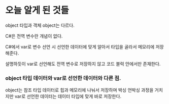 # 오늘 알게 된 것들

object 타입과 객체 object는 다르다.

C#은 전역 변수란 개념이 없다.

C#에서 var로 변수 선언 시 선언한 데이터에 맞게 알아서 타입을 골라서 메모리에 저장해준다.

설명하듯이 var로 선언해도 전역 변수로 저장하지 않고 코드 블럭 안에서만 존재한다.

### object 타입 데이터와 var로 선언한 데이터와 다른 점.

object는 참조 타입 데이터로 힙과 메모리에 나눠서 저장하며 박싱 언박싱 과정을 거치지만 var로 선언한 데이터는 데이터 타입에 맞게 바로 저장한다.
